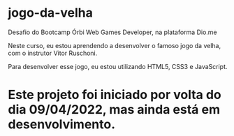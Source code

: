 # jogo-da-velha

Desafio do Bootcamp Órbi Web Games Developer, na plataforma Dio.me

Neste curso, eu estou aprendendo a desenvolver o famoso jogo da velha, com o instrutor Vitor Ruschoni.

Para desenvolver esse jogo, eu estou utilizando HTML5, CSS3 e JavaScript.

# Este projeto foi iniciado por volta do dia 09/04/2022, mas ainda está em desenvolvimento.
